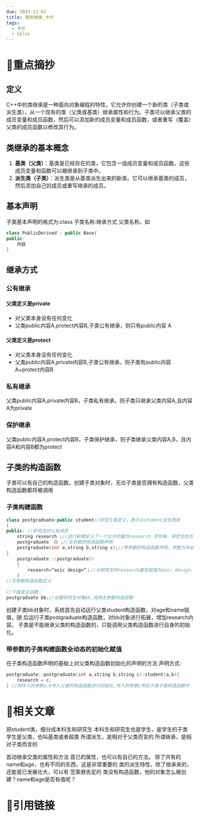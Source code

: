 ```yaml
---
due: 2023-11-02
title: 类的继承_卡片
tags:
  - 卡片
  - Cplus
---
```

# 🍎重点摘抄
## 定义
C++中的类继承是一种面向对象编程的特性，它允许你创建一个新的类（子类或派生类），从一个现有的类（父类或基类）继承属性和行为。子类可以继承父类的成员变量和成员函数，然后可以添加新的成员变量和成员函数，或者重写（覆盖）父类的成员函数以修改其行为。

## 类继承的基本概念
1. **基类（父类）**：基类是已经存在的类，它包含一组成员变量和成员函数。这些成员变量和函数可以被继承到子类中。
2. **派生类（子类）**：派生类是从基类派生出来的新类。它可以继承基类的成员，然后添加自己的成员或重写继承的成员。

## 基本声明
子类基本声明的格式为:class 子类名称:继承方式 父类名称。如
```cpp
class PublicDerived : public Base{
public:
	内容
}
```
## 继承方式

### 公有继承
#### 父类定义是private
- 对父类本身没有任何变化
- 父类public内容A,protect内容B,子类公有继承，则只有public内容
A
#### 父类定义是protect
- 对父类本身没有任何变化
- 父类public内容A,private内容B,子类公有继承，则子类有public内容
A+protect内容B
### 私有继承
父类public内容A,private内容B，子类私有继承，则子类只继承父类内容A,且内容A为private

### 保护继承
父类public内容A,protect内容B，子类保护继承，则子类继承父类内容A,B，且内容A和内容B都为protect


## 子类的构造函数
子类可以有自己的构造函数。创建子类对象时，无论子类是否拥有构造函数，父类构造函数都将被调用
### 子类构建函数
```cpp
class postgraduate:public student//研究生类定义，表示从student派生而来
{
public: //研究生的公有成员
	string research ;//这行新增定义了一个公开的属性research,字符串，研究生的方向
	postgraduate （）;//无参数的构造函数声明
	postgraduate(int a,string b,string c);//带参数的构造函数声明，参数为年龄姓名研究方向
}
	postgraduate ::postgraduate()
	{
		research=“asic design”；//对研究生的research属性赋值为asic design,注意没有age和name
	}
//无参数构造函数定义
	
//下面是主函数：
postgraduate bb;//创建研究生对象bb,调用无参数构造函数
```
创建子类bb对象时，系统首先自动运行父类student构造函数，对age和name赋值，随
后运行子类postgraduate构造函数，对bb对象进行拓展，增加research内容。
子类是不能继承父类的构造函数的，只能调用父类构造函数进行自身的初始化。

### 带参数的子类构建函数全动态的初始化赋值
在子类构造函数声明的基础上对父类构造函数初始化的声明的方法
声明方式:
```cpp
postgraduate::postgraduate(int a,string b,string c):student(a,b){
	research = c;
} //将传入的参数a,b传入父类的构造函数进行初始化,传入的参数c传到子类子类构造函数中
```



# 📒相关文章
把student类，细分成本科生和研究生
本科生和研究生也是学生，是学生的子类
学生是父类，也叫基类或者超类
所谓派生，是相对于父类而言的
所谓继承，是相对子类而言的

首动继承交类的属性和方法
首已的属性，也可以有自已的方法。 除了共有的name和age，也有不同的东西，这是非常重要的 类的派生特性，除了继承来的，还能首已发展壮大，可以有
签案悬告定的 类没有构造函数，他的对象怎么被创建？name和age是否有值呢？

# 🍏引用链接

